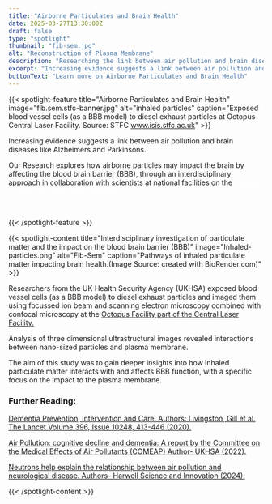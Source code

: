 ```yaml
---
title: "Airborne Particulates and Brain Health"
date: 2025-03-27T13:30:00Z
draft: false
type: "spotlight"
thumbnail: "fib-sem.jpg"
alt: "Reconstruction of Plasma Membrane"
description: "Researching the link between air pollution and brain diseases."
excerpt: "Increasing evidence suggests a link between air pollution and brain diseases including Alzheimer&#39;s and Parkinson&#39;s."
buttonText: "Learn more on Airborne Particulates and Brain Health"
---
```


{{< spotlight-feature title="Airborne Particulates and Brain Health" image="fib.sem.stfc-banner.jpg" alt="inhaled particles" caption="Exposed blood vessel cells (as a BBB model) to diesel exhaust particles at Octopus Central Laser Facility.  Source: STFC www.isis.stfc.ac.uk" >}}
<p>Increasing evidence suggests a link between air pollution and brain diseases like Alzheimers and Parkinsons.</p>
<p>Our Research explores how airborne particles may impact the brain by affecting the blood brain barrier (BBB), through an interdisciplinary approach in collaboration with scientists at national facilities on the <a style="color:white;" href="https://www.harwellcampus.com" target="_blank">Harwell Science and Innovation Campus.</a></p>

<p><a style="color:white;" href="https://researchportal.ukhsa.gov.uk/en/persons/chang-guo" target="_blank">Author: Chang Guo; UKHSA Research Profile</a></p>
{{< /spotlight-feature >}}

{{< spotlight-content title="Interdisciplinary investigation of particulate matter and the impact on the blood brain barrier (BBB)" image="Inhaled-particles.png" alt="Fib-Sem" caption="Pathways of inhaled particulate matter impacting brain health.(Image Source: created with BioRender.com)" >}} 
<p>Researchers from the UK Health Security Agency (UKHSA) exposed blood vessel cells (as a BBB model) to diesel exhaust particles and imaged them using focussed ion beam and scanning electron microscopy combined with confocal microscopy at the <a href="https://www.clf.stfc.ac.uk/Pages/Octopus-new.aspx" target="_blank">Octopus Facility part of the Central Laser Facility.</a></p>
<p>Analysis of three dimensional ultrastructural images revealed interactions between nano-sized particles and plasma membrane.</p>
<p>The aim of this study was to gain deeper insights into how inhaled particulate matter interacts with and affects BBB function, with a specific focus on the impact to the plasma membrane.</p>
<h3 class="red d-none d-lg-block">Further Reading:</h3>
<p><a href="https://www.thelancet.com/article/S0140-6736(20)30367-6/fulltext#:~:text=New%20evidence%20supports%20adding%20three,%2C%20smoking%2C%20obesity%2C%20depression%2C" target="_blank">Dementia Prevention, Intervention and Care. Authors: Livingston, Gill et al. The Lancet Volume 396, Issue 10248, 413-446 (2020).</a></p>
<p><a href="https://www.gov.uk/government/publications/air-pollution-cognitive-decline-and-dementia" target="_blank">Air Pollution: cognitive decline and dementia: A report by the Committee on the Medical Effects of Air Pollutants (COMEAP)  Author- UKHSA (2022).</a></p>
<p><a href="https://www.harwellcampus.com/neutrons-help-explain-the-relationship-between-air-pollution-and-neurological-disease/" target="_blank">Neutrons help explain the relationship between air pollution and neurological disease.  Authors- Harwell Science and Innovation (2024).</a></p>
{{< /spotlight-content >}}